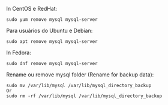 In CentOS e RedHat:
```
sudo yum remove mysql mysql-server
```
 
Para usuários do Ubuntu e Debian:
```
sudo apt remove mysql mysql-server
```
 
In Fedora:
```
sudo dnf remove mysql mysql-server
```

Rename ou remove mysql folder (Rename for backup data):
```
sudo mv /var/lib/mysql /var/lib/mysql_directory_backup
Or
sudo rm -rf /var/lib/mysql /var/lib/mysql_directory_backup
```
